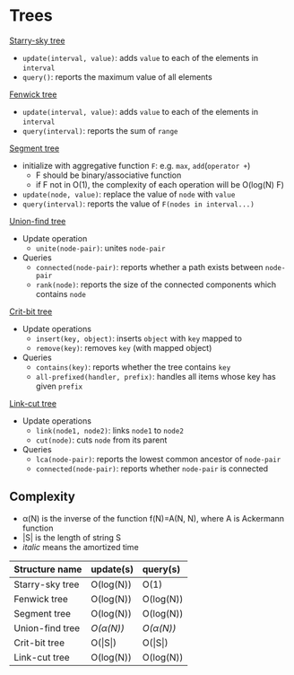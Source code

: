 # Trees

[Starry-sky tree](https://github.com/rsk0315/Library/blob/master/DataStructure/Tree/StarrySkyTree.cpp)
- `update(interval, value)`: adds `value` to each of the elements in `interval`
- `query()`: reports the maximum value of all elements

[Fenwick tree](https://github.com/rsk0315/Library/blob/master/DataStructure/Tree/FenwickTree.cpp)
- `update(interval, value)`: adds `value` to each of the elements in `interval`
- `query(interval)`: reports the sum of `range`

[Segment tree](https://github.com/rsk0315/Library/blob/master/DataStructure/Tree/SegmentTree.cpp)
- initialize with aggregative function `F`: e.g. `max`, `add`(`operator +`)
  * F should be binary/associative function
  * if F not in O(1), the complexity of each operation will be O(log(N) F)
- `update(node, value)`: replace the value of `node` with `value`
- `query(interval)`: reports the value of `F(nodes in interval...)`

[Union-find tree](https://github.com/rsk0315/Library/blob/master/DataStructure/Tree/UnionFindTree.cpp)
* Update operation
  - `unite(node-pair)`: unites `node-pair`
* Queries
  - `connected(node-pair)`: reports whether a path exists between `node-pair` 
  - `rank(node)`: reports the size of the connected components which contains `node`

[Crit-bit tree](https://github.com/rsk0315/Library/blob/master/DataStructure/Tree/CritBitTree.cpp)
* Update operations
  - `insert(key, object)`: inserts `object` with `key` mapped to
  - `remove(key)`: removes `key` (with mapped object)
* Queries
  - `contains(key)`: reports whether the tree contains `key`
  - `all-prefixed(handler, prefix)`: handles all items whose key has given `prefix`

[Link-cut tree](https://github.com/rsk0315/Library/blob/master/DataStructure/Tree/LinkCutTree.cpp)
* Update operations
  - `link(node1, node2)`: links `node1` to `node2`
  - `cut(node)`: cuts `node` from its parent
* Queries
  - `lca(node-pair)`: reports the lowest common ancestor of `node-pair`
  - `connected(node-pair)`: reports whether `node-pair` is connected

## Complexity

- α(N) is the inverse of the function f(N)=A(N, N), where A is Ackermann function
- \|S\| is the length of string S
- *italic* means the amortized time

| Structure name  | update(s) | query(s)  |
| :-------------- | :-------- | :-------- |
| Starry-sky tree | O(log(N)) | O(1)      |
| Fenwick tree    | O(log(N)) | O(log(N)) |
| Segment tree    | O(log(N)) | O(log(N)) |
| Union-find tree | *O(α(N))* | *O(α(N))* |
| Crit-bit tree   | O(\|S\|)  | O(\|S\|)  |
| Link-cut tree   | O(log(N)) | O(log(N)) |
